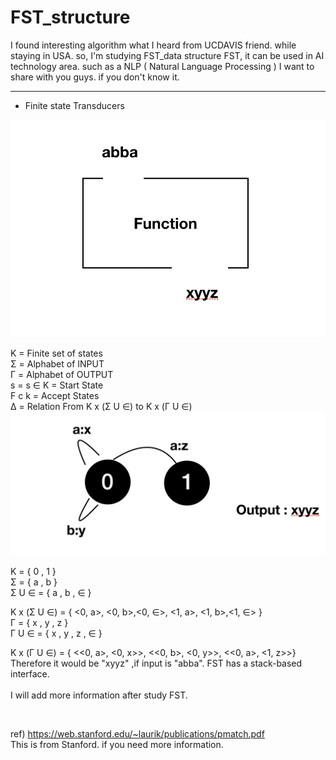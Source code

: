 # FST_structure
I found interesting algorithm what I heard from UCDAVIS friend. while staying in USA.
so, I'm studying FST_data structure
FST, it can be used in AI technology area.
such as a NLP ( Natural Language Processing )
I want to share with you guys. if you don't know it.

------------------------------
 - Finite state Transducers

![Image 4](https://github.com/LeeGitaek/FST_structure/blob/master/%E1%84%89%E1%85%B3%E1%84%8F%E1%85%B3%E1%84%85%E1%85%B5%E1%86%AB%E1%84%89%E1%85%A3%E1%86%BA%202020-01-30%20%E1%84%8B%E1%85%A9%E1%84%8C%E1%85%A5%E1%86%AB%2010.10.31.png?raw=true)


K = Finite set of states <br>
Σ = Alphabet of INPUT<br>
Γ = Alphabet of OUTPUT<br>
s = s ∈ K = Start State<br>
F c k = Accept States<br>
Δ = Relation From
    K x (Σ U ∈) to K x (Γ U ∈) 
<br>
![Image 5](https://github.com/LeeGitaek/FST_structure/blob/master/%E1%84%89%E1%85%B3%E1%84%8F%E1%85%B3%E1%84%85%E1%85%B5%E1%86%AB%E1%84%89%E1%85%A3%E1%86%BA%202020-01-30%20%E1%84%8B%E1%85%A9%E1%84%8C%E1%85%A5%E1%86%AB%2010.15.06.png?raw=true)


K = { 0 , 1 } <br>
Σ = { a , b }<br>
Σ U ∈ = { a , b , ∈ } <br>

K x (Σ U ∈) = { <0, a>, <0, b>,<0, ∈>,
                <1, a>, <1, b>,<1, ∈> }
                <br>
Γ = { x , y , z } <br>
Γ U ∈ = { x , y , z , ∈ }<br>

K x (Γ U ∈) = { <<0, a>, <0, x>>,
                <<0, b>, <0, y>>,
                <<0, a>, <1, z>>}
                <br>
Therefore it would be "xyyz" ,if input is "abba".
FST has a stack-based interface.     
<br>
I will add more information after study FST.

<br>

ref) https://web.stanford.edu/~laurik/publications/pmatch.pdf<br>
This is from Stanford. if you need more information. 
